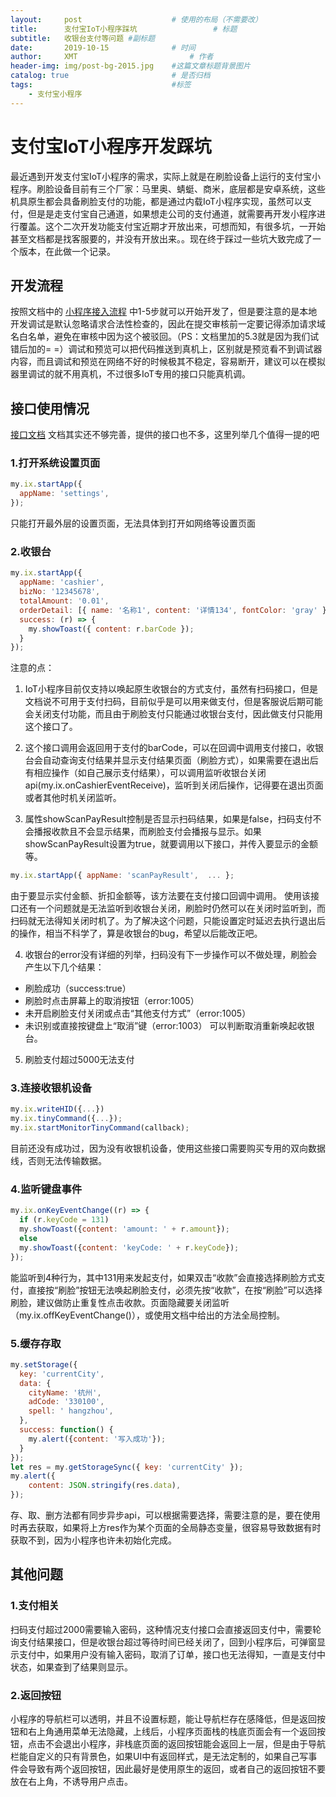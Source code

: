 ```yaml
---
layout:     post   				    # 使用的布局（不需要改）
title:      支付宝IoT小程序踩坑 				# 标题 
subtitle:   收银台支付等问题 #副标题
date:       2019-10-15 				# 时间
author:     XMT 						# 作者
header-img: img/post-bg-2015.jpg 	#这篇文章标题背景图片
catalog: true 						# 是否归档
tags:								#标签
    - 支付宝小程序
---
```


# 支付宝IoT小程序开发踩坑
最近遇到开发支付宝IoT小程序的需求，实际上就是在刷脸设备上运行的支付宝小程序。刷脸设备目前有三个厂家：马里奥、蜻蜓、商米，底层都是安卓系统，这些机具原生都会具备刷脸支付的功能，都是通过内载IoT小程序实现，虽然可以支付，但是是走支付宝自己通道，如果想走公司的支付通道，就需要再开发小程序进行覆盖。这个二次开发功能支付宝近期才开放出来，可想而知，有很多坑，一开始甚至文档都是找客服要的，并没有开放出来。。现在终于踩过一些坑大致完成了一个版本，在此做一个记录。
## 开发流程
按照文档中的 [小程序接入流程](https://alipay.open.taobao.com/docs/doc.htm?spm=a219a.7629140.0.0.43f54b70RmeOYt&treeId=662&articleId=117880&docType=1#s8 "小程序接入流程") 中1-5步就可以开始开发了，但是要注意的是本地开发调试是默认忽略请求合法性检查的，因此在提交审核前一定要记得添加请求域名白名单，避免在审核中因为这个被驳回。（PS：文档里加的5.3就是因为我们试错后加的= =）调试和预览可以把代码推送到真机上，区别就是预览看不到调试器内容，而且调试和预览在网络不好的时候极其不稳定，容易断开，建议可以在模拟器里调试的就不用真机，不过很多IoT专用的接口只能真机调。

## 接口使用情况
[接口文档](https://alipay.open.taobao.com/docs/doc.htm?spm=a219a.7629140.0.0.5cb24b70yHGx6D&treeId=662&articleId=118285&docType=1 "接口文档")
文档其实还不够完善，提供的接口也不多，这里列举几个值得一提的吧

### 1.打开系统设置页面
```javascript
my.ix.startApp({
  appName: 'settings',
});
```
只能打开最外层的设置页面，无法具体到打开如网络等设置页面
### 2.收银台
```javascript
my.ix.startApp({
  appName: 'cashier',
  bizNo: '12345678',
  totalAmount: '0.01',
  orderDetail: [{ name: '名称1', content: '详情134', fontColor: 'gray' },{ name: '名称2', content: '详情456', fontColor: 'red' }],
  success: (r) => {
    my.showToast({ content: r.barCode });
  }
});
```
注意的点：
1. IoT小程序目前仅支持以唤起原生收银台的方式支付，虽然有扫码接口，但是文档说不可用于支付扫码，目前似乎是可以用来做支付，但是客服说后期可能会关闭支付功能，而且由于刷脸支付只能通过收银台支付，因此做支付只能用这个接口了。

2. 这个接口调用会返回用于支付的barCode，可以在回调中调用支付接口，收银台会自动查询支付结果并显示支付结果页面（刷脸方式），如果需要在退出后有相应操作（如自己展示支付结果），可以调用监听收银台关闭api(my.ix.onCashierEventReceive)，监听到关闭后操作，记得要在退出页面或者其他时机关闭监听。

3. 属性showScanPayResult控制是否显示扫码结果，如果是false，扫码支付不会播报收款且不会显示结果，而刷脸支付会播报与显示。如果showScanPayResult设置为true，就要调用以下接口，并传入要显示的金额等。
```javascript
my.ix.startApp({ appName: 'scanPayResult',  ... };
```
由于要显示实付金额、折扣金额等，该方法要在支付接口回调中调用。
使用该接口还有一个问题就是无法监听到收银台关闭，刷脸时仍然可以在关闭时监听到，而扫码就无法得知关闭时机了。为了解决这个问题，只能设置定时延迟去执行退出后的操作，相当不科学了，算是收银台的bug，希望以后能改正吧。

4. 收银台的error没有详细的列举，扫码没有下一步操作可以不做处理，刷脸会产生以下几个结果：
- 刷脸成功（success:true）
- 刷脸时点击屏幕上的取消按钮（error:1005）
- 未开启刷脸支付关闭或点击“其他支付方式”（error:1005）
- 未识别或直接按键盘上“取消”键（error:1003）
可以判断取消重新唤起收银台。

5. 刷脸支付超过5000无法支付

### 3.连接收银机设备
```javascript
my.ix.writeHID({...})
my.ix.tinyCommand({...});
my.ix.startMonitorTinyCommand(callback);
```
目前还没有成功过，因为没有收银机设备，使用这些接口需要购买专用的双向数据线，否则无法传输数据。

### 4.监听键盘事件
```javascript
my.ix.onKeyEventChange((r) => {
  if (r.keyCode = 131)
  my.showToast({content: 'amount: ' + r.amount});
  else
  my.showToast({content: 'keyCode: ' + r.keyCode});
});
```
能监听到4种行为，其中131用来发起支付，如果双击“收款”会直接选择刷脸方式支付，直接按“刷脸”按钮无法唤起刷脸支付，必须先按“收款”，在按“刷脸”可以选择刷脸，建议做防止重复性点击收款。页面隐藏要关闭监听（my.ix.offKeyEventChange()），或使用文档中给出的方法全局控制。

### 5.缓存存取
```javascript
my.setStorage({
  key: 'currentCity',
  data: {
    cityName: '杭州',
    adCode: '330100',
    spell: ' hangzhou',
  },
  success: function() {
    my.alert({content: '写入成功'});
  }
});
let res = my.getStorageSync({ key: 'currentCity' });
my.alert({
	content: JSON.stringify(res.data),
});
```
存、取、删方法都有同步异步api，可以根据需要选择，需要注意的是，要在使用时再去获取，如果将上方res作为某个页面的全局静态变量，很容易导致数据有时获取不到，因为小程序也许未初始化完成。

## 其他问题
### 1.支付相关
扫码支付超过2000需要输入密码，这种情况支付接口会直接返回支付中，需要轮询支付结果接口，但是收银台超过等待时间已经关闭了，回到小程序后，可弹窗显示支付中，如果用户没有输入密码，取消了订单，接口也无法得知，一直是支付中状态，如果查到了结果则显示。

### 2.返回按钮
小程序的导航栏可以透明，并且不设置标题，能让导航栏存在感降低，但是返回按钮和右上角通用菜单无法隐藏，上线后，小程序页面栈的栈底页面会有一个返回按钮，点击不会退出小程序，非栈底页面的返回按钮能会返回上一层，但是由于导航栏能自定义的只有背景色，如果UI中有返回样式，是无法定制的，如果自己写事件会导致有两个返回按钮，因此最好是使用原生的返回，或者自己的返回按钮不要放在右上角，不诱导用户点击。

